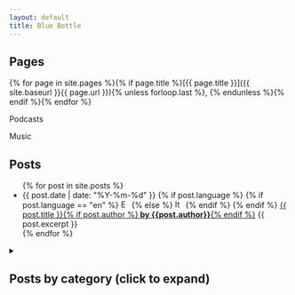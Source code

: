 ```yaml
---
layout: default
title: Blue Bottle
---
```

## Pages
{% for page in site.pages %}{% if page.title %}[{{ page.title }}]({{ site.baseurl }}{{ page.url }}){% unless forloop.last %}, {% endunless %}{% endif %}{% endfor %}

<div class="flippable-pages">
  <div class="flip-card">
    <div class="flip-card-inner">
      <div class="flip-card-front">
        <i class="fas fa-podcast fa-3x"></i>
      </div>
      <div class="flip-card-back">
        <p>Podcasts</p>
      </div>
    </div>
  </div>

  <div class="flip-card">
    <div class="flip-card-inner">
      <div class="flip-card-front">
        <i class="fas fa-music fa-3x"></i>
      </div>
      <div class="flip-card-back">
        <p>Music</p>
      </div>
    </div>
  </div>
</div>

## Posts
<ul>
  {% for post in site.posts %}
    <li>
      {{ post.date | date: "%Y-%m-%d" }}
      {% if post.language %}
        {% if post.language == "en" %}
          <img src="{{ site.baseurl }}/assets/images/flags/gb.svg" alt="English" height="15">
        {% else %}
          <img src="{{ site.baseurl }}/assets/images/flags/it.svg" alt="Italian" height="15"> 
        {% endif %}
      {% endif %}
      <a href="{{ site.baseurl }}{{ post.url }}">{{ post.title }}{% if post.author %}<b> by {{post.author}}</b>{% endif %}</a>
      {{ post.excerpt }}
    </li>
  {% endfor %}
</ul>

<details>
  <summary><h2>Posts by category (click to expand)</h2></summary>
  
  {% for category in site.categories %}
  <h3>{{ category[0] }}</h3>
    <ul>
      {% for post in category[1] %}
      <li>
        {{ post.date | date: "%Y-%m-%d" }}
        {% if post.language %}
          {% if post.language == "en" %}
            <img src="{{ site.baseurl }}/assets/images/flags/gb.svg" alt="English" height="15">
          {% else %}
            <img src="{{ site.baseurl }}/assets/images/flags/it.svg" alt="Italian" height="15"> 
          {% endif %}
        {% endif %}
        <a href="{{ site.baseurl }}{{ post.url }}">{{ post.title }}{% if post.author %}<b> by {{post.author}}</b>{% endif %}</a>
        {{ post.excerpt }}
      </li>
      {% endfor %}
    </ul>
  {% endfor %}
</details>
